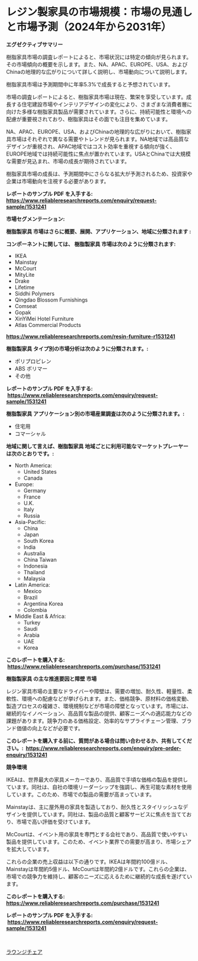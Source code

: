 <p><h1>レジン製家具の市場規模：市場の見通しと市場予測（2024年から2031年）</h1></p><p><strong>エグゼクティブサマリー</strong></p>
<p><p>樹脂家具市場の調査レポートによると、市場状況には特定の傾向が見られます。その市場傾向の概要を示します。また、NA、APAC、EUROPE、USA、およびChinaの地理的な広がりについて詳しく説明し、市場動向について説明します。</p><p>樹脂家具市場は予測期間中に年率5.3%で成長すると予想されています。</p><p>市場の調査レポートによると、樹脂家具市場は現在、繁栄を享受しています。成長する住宅建設市場やインテリアデザインの変化により、さまざまな消費者層に向けた多様な樹脂家具製品が需要されています。さらに、持続可能性と環境への配慮が重要視されており、樹脂家具はその面でも注目を集めています。</p><p>NA、APAC、EUROPE、USA、およびChinaの地理的な広がりにおいて、樹脂家具市場はそれぞれで異なる需要やトレンドが見られます。NA地域では高品質なデザインが重視され、APAC地域ではコスト効率を重視する傾向が強く、EUROPE地域では持続可能性に焦点が置かれています。USAとChinaでは大規模な需要が見込まれ、市場の成長が期待されています。</p><p>樹脂家具市場の成長は、予測期間中にさらなる拡大が予測されるため、投資家や企業は市場動向を注視する必要があります。</p></p>
<p><strong>レポートのサンプル PDF を入手する: <a href="https://www.reliableresearchreports.com/enquiry/request-sample/1531241">https://www.reliableresearchreports.com/enquiry/request-sample/1531241</a></strong></p>
<p><strong>市場セグメンテーション:</strong></p>
<p><strong> 樹脂製家具 市場はさらに概要、展開、アプリケーション、地域に分類されます :</strong></p>
<p><strong>コンポーネントに関しては、 樹脂製家具 市場は次のように分類されます: &nbsp;</strong></p>
<p><ul><li>IKEA</li><li>Mainstay</li><li>McCourt</li><li>MityLite</li><li>Drake</li><li>Lifetime</li><li>Siddhi Polymers</li><li>Qingdao Blossom Furnishings</li><li>Comseat</li><li>Gopak</li><li>XinYiMei Hotel Furniture</li><li>Atlas Commercial Products</li></ul></p>
<p><strong><a href="https://www.reliableresearchreports.com/resin-furniture-r1531241">https://www.reliableresearchreports.com/resin-furniture-r1531241</a></strong></p>
<p><strong> 樹脂製家具 タイプ別の市場分析は次のように分類されます。:</strong></p>
<p><ul><li>ポリプロピレン</li><li>ABS ポリマー</li><li>その他</li></ul></p>
<p><strong>レポートのサンプル PDF を入手する: &nbsp;<a href="https://www.reliableresearchreports.com/enquiry/request-sample/1531241">https://www.reliableresearchreports.com/enquiry/request-sample/1531241</a></strong></p>
<p><strong> 樹脂製家具 アプリケーション別の市場産業調査は次のように分類されます。:</strong></p>
<p><ul><li>住宅用</li><li>コマーシャル</li></ul></p>
<p><strong>地域に関して言えば、樹脂製家具 地域ごとに利用可能なマーケットプレーヤーは次のとおりです。:</strong></p>
<p><ul>
    <li>
        North America:
        <ul>
            <li>United States</li>
            <li>Canada</li>
        </ul>
    </li>
    <li>
        Europe:
        <ul>
            <li>Germany</li>
            <li>France</li>
            <li>U.K.</li>
            <li>Italy</li>
            <li>Russia</li>
        </ul>
    </li>
    <li>
        Asia-Pacific:
        <ul>
            <li>China</li>
            <li>Japan</li>
            <li>South Korea</li>
            <li>India</li>
            <li>Australia</li>
            <li>China Taiwan</li>
            <li>Indonesia</li>
            <li>Thailand</li>
            <li>Malaysia</li>
        </ul>
    </li>
    <li>
        Latin America:
        <ul>
            <li>Mexico</li>
            <li>Brazil</li>
            <li>Argentina Korea</li>
            <li>Colombia</li>
        </ul>
    </li>
    <li>
        Middle East & Africa:
        <ul>
            <li>Turkey</li>
            <li>Saudi</li>
            <li>Arabia</li>
            <li>UAE</li>
            <li>Korea</li>
        </ul>
    </li>
    </ul></p>
<p><strong>このレポートを購入する: &nbsp;<a href="https://www.reliableresearchreports.com/purchase/1531241">https://www.reliableresearchreports.com/purchase/1531241</a></strong></p>
<p><strong>樹脂製家具 の主な推進要因と障壁 市場</strong></p>
<p><p>レジン家具市場の主要なドライバーや障壁は、需要の増加、耐久性、軽量性、柔軟性、環境への配慮などが挙げられます。また、価格競争、原材料の価格変動、製造プロセスの複雑さ、環境規制などが市場の障壁となっています。市場には、継続的なイノベーション、高品質な製品の提供、顧客ニーズへの適応能力などの課題があります。競争力のある価格設定、効率的なサプライチェーン管理、ブランド価値の向上などが必要です。</p></p>
<p><strong>このレポートを購入する前に、質問がある場合は問い合わせるか、共有してください。:&nbsp; <a href="https://www.reliableresearchreports.com/enquiry/pre-order-enquiry/1531241">https://www.reliableresearchreports.com/enquiry/pre-order-enquiry/1531241</a></strong></p>
<p><strong>競争環境</strong></p>
<p><p>IKEAは、世界最大の家具メーカーであり、高品質で手頃な価格の製品を提供しています。同社は、自社の環境リーダーシップを強調し、再生可能な素材を使用しています。このため、市場での製品の需要が高まっています。</p><p>Mainstayは、主に屋外用の家具を製造しており、耐久性とスタイリッシュなデザインを提供しています。同社は、製品の品質と顧客サービスに焦点を当てており、市場で高い評価を受けています。</p><p>McCourtは、イベント用の家具を専門とする会社であり、高品質で使いやすい製品を提供しています。このため、イベント業界での需要が高まり、市場シェアを拡大しています。</p><p>これらの企業の売上収益は以下の通りです。IKEAは年間約100億ドル、Mainstayは年間約5億ドル、McCourtは年間約2億ドルです。これらの企業は、市場での競争力を維持し、顧客のニーズに応えるために継続的な成長を遂げています。</p></p>
<p><strong>このレポートを購入する: &nbsp; <a href="https://www.reliableresearchreports.com/purchase/1531241">https://www.reliableresearchreports.com/purchase/1531241</a></strong></p>
<p><strong>レポートのサンプル PDF を入手する: &nbsp;<a href="https://www.reliableresearchreports.com/enquiry/request-sample/1531241">https://www.reliableresearchreports.com/enquiry/request-sample/1531241</a></strong><strong></strong></p>
<p>&nbsp;</p>
<p><p><a href="https://github.com/SarahFahey88/Market-Research-Report-List-1/blob/main/342985721751.md">ラウンジチェア</a></p></p>